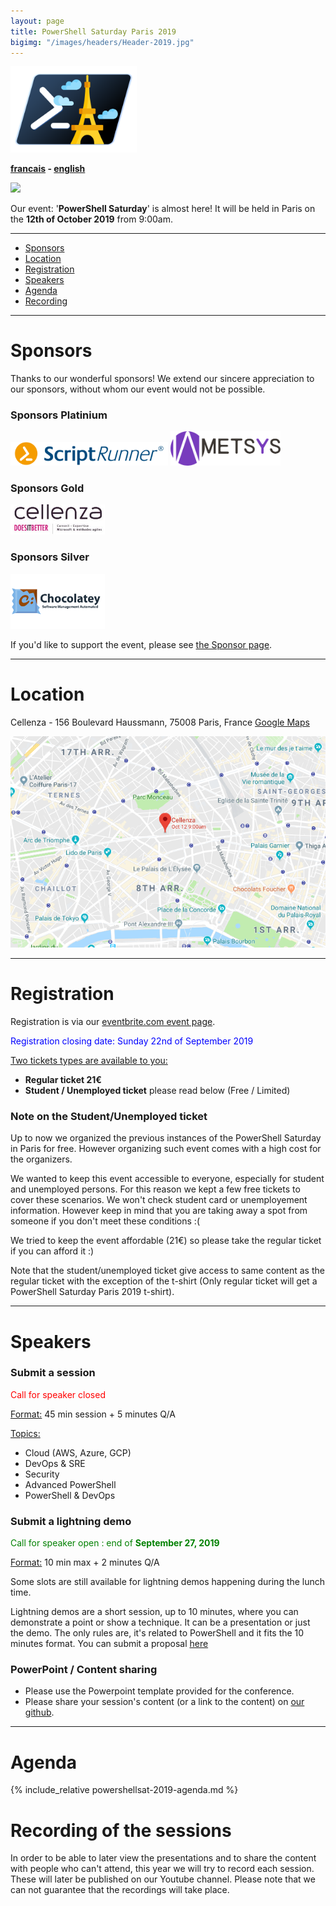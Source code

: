 ```yaml
---
layout: page
title: PowerShell Saturday Paris 2019
bigimg: "/images/headers/Header-2019.jpg"
---
```


<img src="https://raw.githubusercontent.com/FrPSUG/media/master/powershellsat/logo/adil/ps-saturday-paris-simple.png" width="40%">

<b>[francais](/powershellsat-2019) - [english](/powershellsat-2019en)</b>

![](https://github.com/FrPSUG/frpsug.github.io/raw/master/images/iconfinder_United-Kingdom-flag_32363.png)

Our event: '**PowerShell Saturday**' is almost here!
It will be held in Paris on the **12th of October 2019** from 9:00am.

<hr>

* [Sponsors](#sponsors)
* [Location](#location)
* [Registration](#registration)
* [Speakers](#speakers)
* [Agenda](#agenda)
* [Recording](#recording-of-the-sessions)

<hr>

# Sponsors

Thanks to our wonderful sponsors! We extend our sincere appreciation to our sponsors, without whom our event would not be possible.

### Sponsors Platinium

[<img src="/images/sponsors/scriptrunner.png" width="50%">](https://www.scriptrunner.com/)
[<img src="/images/sponsors/metsys.png" width="35%">](https://www.metsys.fr/)

### Sponsors Gold
[<img src="/images/sponsors/cellenza_.png" width="30%">](https://www.cellenza.com/)

### Sponsors Silver
[<img src="/images/sponsors/chocolatey.png" width="30%">](https://chocolatey.org/)

If you'd like to support the event, please see [the Sponsor page](/pssat2019/sponsors-en).

<hr>

# Location

Cellenza - 156 Boulevard Haussmann, 75008 Paris, France [Google Maps](https://goo.gl/maps/fww4JUjUByjLzwWL8)

[![](/images/cellenza2.png)](https://goo.gl/maps/fww4JUjUByjLzwWL8)

<hr>

# Registration

Registration is via our [eventbrite.com event page](https://pssatparis2019.eventbrite.com).

<font color="blue">Registration closing date: Sunday 22nd of September 2019</font>

<u>Two tickets types are available to you:</u>

* **Regular ticket 21€**
* **Student / Unemployed ticket** please read below (Free / Limited)

### Note on the Student/Unemployed ticket

Up to now we organized the previous instances of the PowerShell Saturday in Paris for free. However organizing such event comes with a high cost for the organizers.

We wanted to keep this event accessible to everyone, especially for student and unemployed persons.
For this reason we kept a few free tickets to cover these scenarios. We won't check student card or unemployement information. However keep in mind that you are taking away a spot from someone if you don't meet these conditions :(

We tried to keep the event affordable (21€) so please take the regular ticket if you can afford it :)

Note that the student/unemployed ticket give access to same content as the regular ticket with the exception of the t-shirt (Only regular ticket will get a PowerShell Saturday Paris 2019 t-shirt).

<hr>

# Speakers

### Submit a session
<font color="red">Call for speaker closed</font>

<u>Format:</u> 45 min session + 5 minutes Q/A

<u>Topics:</u>

* Cloud (AWS, Azure, GCP)
* DevOps & SRE
* Security
* Advanced PowerShell
* PowerShell & DevOps

### Submit a lightning demo
<font color="green">Call for speaker open : end of __September 27, 2019__</font>

<u>Format:</u> 10 min max + 2 minutes Q/A

Some slots are still available for lightning demos happening during the lunch time.

Lightning demos are a short session, up to 10 minutes, where you can demonstrate a point or show a technique. It can be a presentation or just the demo. The only rules are, it's related to PowerShell and it fits the 10 minutes format.
You can submit a proposal [here](https://forms.gle/2UbRtkfxN3rHWmzK9)


### PowerPoint / Content sharing

* Please use the Powerpoint template provided for the conference.
* Please share your session's content (or a link to the content) on [our github](https://github.com/FrPSUG/Presentations).
<hr>

# Agenda

{% include_relative powershellsat-2019-agenda.md %}

# Recording of the sessions

In order to be able to later view the presentations and to share the content with people who can't attend, this year we will try to record each session. These will later be published on our Youtube channel. Please note that we can not guarantee that the recordings will take place.
